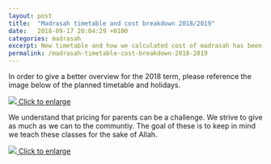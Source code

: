```yaml
---
layout: post
title:  "Madrasah timetable and cost breakdown 2018/2019"
date:   2018-09-17 20:04:29 +0100
categories: madrasah
excerpt: New timetable and how we calculated cost of madrasah has been released. Find out more.
permalink: /madrasah-timetable-cost-breakdown-2018-2019
---
```

In order to give a better overview for the 2018 term, please reference the image below of the planned timetable and holidays.

<div style="width: 100%">
    <a href="{{ '/assets/image/timetable-2018.png' | relative_url }}"><img src="{{ '/assets/image/timetable-2018.png' | relative_url }}">
    <span>Click to enlarge</span></a>
</div>


We understand that pricing for parents can be a challenge. We strive to give as much as we can to the communtiy. The goal of these is to keep in mind we teach these classes for the sake of Allah.

<div style="width: 100%">
    <a href="{{ '/assets/image/course-fees-2018.png' | relative_url }}"><img src="{{ '/assets/image/course-fees-2018.png' | relative_url }}">
    <span>Click to enlarge</span></a>
</div>
